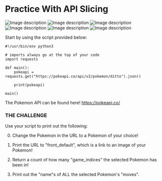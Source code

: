# Practice With API Slicing

![Image description](https://raw.githubusercontent.com/PokeAPI/sprites/master/sprites/pokemon/1.png)
![Image description](https://raw.githubusercontent.com/PokeAPI/sprites/master/sprites/pokemon/4.png)
![Image description](https://raw.githubusercontent.com/PokeAPI/sprites/master/sprites/pokemon/7.png)
![Image description](https://raw.githubusercontent.com/PokeAPI/sprites/master/sprites/pokemon/144.png)
![Image description](https://raw.githubusercontent.com/PokeAPI/sprites/master/sprites/pokemon/145.png)
![Image description](https://raw.githubusercontent.com/PokeAPI/sprites/master/sprites/pokemon/146.png)

Start by using the script provided below:

```
#!/usr/bin/env python3

# imports always go at the top of your code
import requests

def main():
    pokeapi = requests.get("https://pokeapi.co/api/v2/pokemon/ditto").json()

    print(pokeapi)

main()
```

The Pokemon API can be found here! https://pokeapi.co/

### THE CHALLENGE

Use your script to print out the following:

0. Change the Pokemon in the URL to a Pokemon of your choice!

0. Print the URL to "front_default", which is a link to an image of your Pokemon!

0. Return a count of how many "game_indices" the selected Pokemon has been in!

0. Print out the "name"s of ALL the selected Pokemon's "moves".
